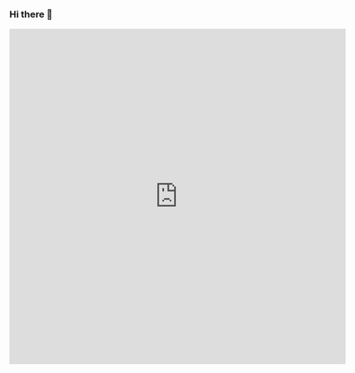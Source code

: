### Hi there 👋

<!--
**nickx720/nickx720** is a ✨ _special_ ✨ repository because its `README.md` (this file) appears on your GitHub profile.

Here are some ideas to get you started:

- 🔭 I’m currently working on ...
- 🌱 I’m currently learning ...
- 👯 I’m looking to collaborate on ...
- 🤔 I’m looking for help with ...
- 💬 Ask me about ...
- 📫 How to reach me: ...
- 😄 Pronouns: ...
- ⚡ Fun fact: ...
-->
<div><iframe width="600" height="600" src="https://ionicabizau.github.io/github-profile-languages/api.html?@nickx720" frameborder="0"></iframe>
  </div>
